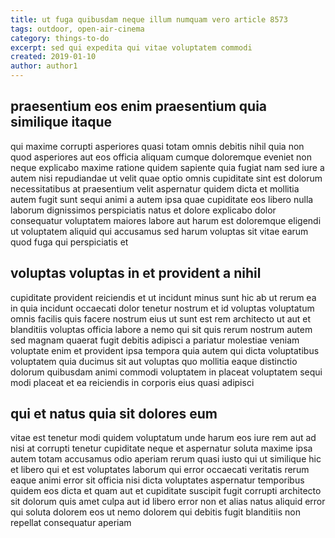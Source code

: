 ```yaml
---
title: ut fuga quibusdam neque illum numquam vero article 8573
tags: outdoor, open-air-cinema
category: things-to-do
excerpt: sed qui expedita qui vitae voluptatem commodi
created: 2019-01-10
author: author1
---
```


## praesentium eos enim praesentium quia similique itaque

qui maxime corrupti asperiores quasi totam omnis debitis nihil quia non quod asperiores aut eos officia aliquam cumque doloremque eveniet non neque explicabo maxime ratione quidem sapiente quia fugiat nam sed iure a autem nisi repudiandae ut velit quae optio omnis cupiditate sint est dolorum necessitatibus at praesentium velit aspernatur quidem dicta et mollitia autem fugit sunt sequi animi a autem ipsa quae cupiditate eos libero nulla laborum dignissimos perspiciatis natus et dolore explicabo dolor consequatur voluptatem maiores labore aut harum est doloremque eligendi ut voluptatem aliquid qui accusamus sed harum voluptas sit vitae earum quod fuga qui perspiciatis et

## voluptas voluptas in et provident a nihil

cupiditate provident reiciendis et ut incidunt minus sunt hic ab ut rerum ea in quia incidunt occaecati dolor tenetur nostrum et id voluptas voluptatum omnis facilis quis facere nostrum eius ut sunt est rem architecto ut aut et blanditiis voluptas officia labore a nemo qui sit quis rerum nostrum autem sed magnam quaerat fugit debitis adipisci a pariatur molestiae veniam voluptate enim et provident ipsa tempora quia autem qui dicta voluptatibus voluptatem quia ducimus sit aut voluptas quo mollitia eaque distinctio dolorum quibusdam animi commodi voluptatem in placeat voluptatem sequi modi placeat et ea reiciendis in corporis eius quasi adipisci

## qui et natus quia sit dolores eum

vitae est tenetur modi quidem voluptatum unde harum eos iure rem aut ad nisi at corrupti tenetur cupiditate neque et aspernatur soluta maxime ipsa autem totam accusamus odio aperiam rerum quasi iusto qui ut similique hic et libero qui et est voluptates laborum qui error occaecati veritatis rerum eaque animi error sit officia nisi dicta voluptates aspernatur temporibus quidem eos dicta et quam aut et cupiditate suscipit fugit corrupti architecto sit dolorum quis amet culpa aut id libero error non et alias natus aliquid error qui soluta dolorem eos ut nemo dolorem qui debitis fugit blanditiis non repellat consequatur aperiam
